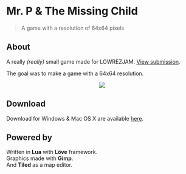 # Mr. P & The Missing Child
> A game with a resolution of 64x64 pixels

## About

A really *(really)* small game made for LOWREZJAM. [View submission](https://itch.io/jam/lowrezjam2016/rate/61976).  

The goal was to make a game with a 64x64 resolution.

<p align="center">
  <img src="https://cloud.githubusercontent.com/assets/1422403/17110235/467692fc-529c-11e6-96fe-304ca6989556.gif"/>
</p>

## Download

Download for Windows & Mac OS X are available [here](https://cowa.itch.io/mr-p-and-the-missing-child).

## Powered by

Written in **Lua** with **Löve** framework.  
Graphics made with **Gimp**.  
And **Tiled** as a map editor.
